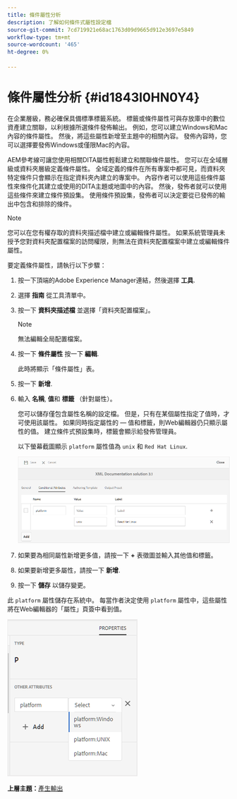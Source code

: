 ```yaml
---
title: 條件屬性分析
description: 了解如何條件式屬性設定檔
source-git-commit: 7cd719921e68ac1763d09d9665d912e3697e5849
workflow-type: tm+mt
source-wordcount: '465'
ht-degree: 0%

---
```



# 條件屬性分析 {#id1843I0HN0Y4}

在企業層級，務必確保具備標準標籤系統。 標籤或條件屬性可與存放庫中的數位資產建立關聯，以利根據所選條件發佈輸出。 例如，您可以建立Windows和Mac內容的條件屬性。 然後，將這些屬性新增至主題中的相關內容。 發佈內容時，您可以選擇要發佈Windows或僅限Mac的內容。

AEM參考線可讓您使用相關DITA屬性輕鬆建立和關聯條件屬性。 您可以在全域層級或資料夾層級定義條件屬性。 全域定義的條件在所有專案中都可見，而資料夾特定條件只會顯示在指定資料夾內建立的專案中。 內容作者可以使用這些條件屬性來條件化其建立或使用的DITA主題或地圖中的內容。 然後，發佈者就可以使用這些條件來建立條件預設集。 使用條件預設集，發佈者可以決定要從已發佈的輸出中包含和排除的條件。

>[!NOTE]
>
> 您可以在您有權存取的資料夾描述檔中建立或編輯條件屬性。 如果系統管理員未授予您對資料夾配置檔案的訪問權限，則無法在資料夾配置檔案中建立或編輯條件屬性。

要定義條件屬性，請執行以下步驟：

1. 按一下頂端的Adobe Experience Manager連結，然後選擇 **工具**.

1. 選擇 **指南** 從工具清單中。

1. 按一下 **資料夾描述檔** 並選擇「資料夾配置檔案」。

   >[!NOTE]
   >
   > 無法編輯全局配置檔案。

1. 按一下 **條件屬性** 按一下 **編輯**.

   此時將顯示「條件屬性」表。

1. 按一下 **新增**.

1. 輸入 **名稱**, **值**&#x200B;和 **標籤** （針對屬性）。

   您可以儲存僅包含屬性名稱的設定檔。 但是，只有在某個屬性指定了值時，才可使用該屬性。 如果同時指定屬性的 — 值和標籤，則Web編輯器仍只顯示屬性的值。 建立條件式預設集時，標籤會顯示給發佈管理員。

   以下螢幕截圖顯示 `platform` 屬性值為 `unix` 和 `Red Hat Linux`.

   ![](images/add-profile.png)

1. 如果要為相同屬性新增更多值，請按一下 **+** 表徵圖並輸入其他值和標籤。

1. 如果要新增更多屬性，請按一下 **新增**.

1. 按一下 **儲存** 以儲存變更。


此 `platform` 屬性儲存在系統中。 每當作者決定使用 `platform` 屬性中，這些屬性將在Web編輯器的「屬性」頁簽中看到值。

![](images/properties-tab.png)

**上層主題：**[&#x200B;產生輸出](generate-output.md)

